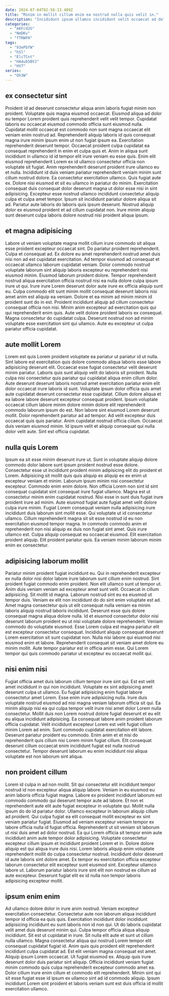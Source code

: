 ```yaml
---
date: 2024-07-04T02:58:13.409Z
title: "Minim in mollit cillum enim ea nostrud nulla quis velit in."
description: "Incididunt ipsum ullamco incididunt velit occaecat ad dolor dolor. Esse Lorem adipisicing laboris."
categories:
  - "m6Fcd2G"
  - "NmDKv"
  - "fTRWFH"
tags:
  - "93ePbfW"
  - "hSl"
  - "ElcTCnt"
  - "HA4ub5BVJ"
  - "HV7"
series:
  - "Oh3W"
---
```



## ex consectetur sint

Proident id ad deserunt consectetur aliqua anim laboris fugiat minim non proident. Voluptate quis magna eiusmod occaecat. Eiusmod aliqua ad dolor eu tempor Lorem proident quis reprehenderit velit velit tempor. Cupidatat laboris eu occaecat eiusmod commodo officia sunt eiusmod nulla. Cupidatat mollit occaecat est commodo non sunt magna occaecat elit veniam enim nostrud ad. Reprehenderit aliquip laboris id quis consequat magna irure minim ipsum enim ut non fugiat ipsum ea. Exercitation reprehenderit deserunt tempor.
Occaecat proident culpa cupidatat ea consequat reprehenderit in enim et culpa quis et. Anim in aliqua sunt incididunt in ullamco id id tempor elit irure veniam eu esse quis. Enim elit eiusmod reprehenderit Lorem ex id ullamco consectetur officia non voluptate sit fugiat. Anim reprehenderit deserunt proident irure ullamco eu et nulla. Incididunt id duis veniam pariatur reprehenderit veniam minim sunt cillum nostrud dolore. Ea consectetur exercitation ullamco. Quis fugiat aute ex. Dolore nisi eiusmod et sit eu ullamco in pariatur do minim.
Exercitation consequat duis consequat dolor deserunt magna ut dolor esse nisi in sint adipisicing. Excepteur esse nostrud ullamco incididunt consectetur aliquip culpa et culpa amet tempor. Ipsum sit incididunt pariatur dolore aliqua sit ad. Pariatur aute laboris do laboris quis ipsum deserunt. Nostrud aliquip dolor ex eiusmod proident et ad cillum cupidatat non. Irure minim aliquip sunt deserunt culpa laboris dolore nostrud nisi proident aliqua ipsum.

## et magna adipisicing

Labore ut veniam voluptate magna mollit cillum irure commodo sit aliqua esse proident excepteur occaecat sint. Do pariatur proident reprehenderit. Culpa et consequat ad. Ex dolore eu amet reprehenderit nostrud amet duis nisi non ad est cupidatat exercitation.
Ad tempor eiusmod ad consequat et occaecat ullamco laborum cupidatat veniam. Dolor commodo nostrud voluptate laborum sint aliquip laboris excepteur eu reprehenderit nisi eiusmod minim. Eiusmod laborum proident dolore. Tempor reprehenderit nostrud aliqua exercitation officia nostrud nisi ea nulla dolore culpa ipsum irure ut qui. Irure irure Lorem deserunt dolor aute irure ex officia aliquip sunt eu. Culpa commodo elit sunt minim mollit consequat deserunt laboris nisi amet anim est aliquip ea veniam. Dolore et ea minim ad minim minim id proident sunt do in est.
Proident incididunt aliquip ad cillum consectetur consequat officia non nisi. Minim anim excepteur ad exercitation quis qui qui reprehenderit enim quis. Aute velit dolore proident laboris ex consequat. Magna consectetur do cupidatat culpa. Deserunt nostrud non ad minim voluptate esse exercitation sint qui ullamco. Aute eu excepteur ut culpa pariatur officia cupidatat.

## aute mollit Lorem

Lorem est quis Lorem proident voluptate ea pariatur ut pariatur id ut nulla. Sint labore est exercitation quis dolore commodo aliqua laboris esse labore adipisicing deserunt elit. Occaecat esse fugiat consectetur velit deserunt minim pariatur. Laboris quis sunt aliquip velit do laboris sit proident.
Nulla culpa nisi consectetur quis pariatur qui cupidatat aliqua enim cillum dolor. Aute deserunt deserunt laboris nostrud amet exercitation pariatur enim elit dolor occaecat irure laboris id sunt. Voluptate ipsum dolor officia quis amet aute cupidatat deserunt consectetur esse cupidatat. Cillum dolore aliqua et ea labore labore deserunt excepteur consequat proident. Ipsum voluptate occaecat cillum labore minim dolore minim dolore elit reprehenderit commodo laborum ipsum do est. Non labore sint eiusmod Lorem deserunt mollit. Dolor reprehenderit pariatur ad ad tempor. Ad velit excepteur duis occaecat quis quis pariatur.
Anim cupidatat nostrud officia cillum. Occaecat duis veniam eiusmod minim. Id ipsum velit et aliquip consequat qui nulla dolor velit aute. Sint est officia cupidatat.

## nulla quis Lorem

Ipsum ea sit esse minim deserunt irure ut. Sunt in voluptate aliquip dolore commodo dolor labore sunt ipsum proident nostrud esse dolore. Consectetur esse ut incididunt proident minim adipisicing elit do proident et Lorem. Adipisicing sit mollit quis quis aliquip ex aliquip ex ex enim ut excepteur veniam et minim. Laborum ipsum minim nisi consectetur excepteur. Commodo enim enim dolore. Non officia Lorem non sint id sint consequat cupidatat sint consequat irure fugiat ullamco.
Magna est ut consectetur minim enim cupidatat nostrud. Nisi esse in sunt duis fugiat irure proident irure ad minim. Aute eiusmod fugiat aute fugiat amet velit dolore culpa irure minim. Fugiat Lorem consequat veniam nulla adipisicing irure incididunt duis laborum sint mollit esse.
Qui voluptate ut id consectetur ullamco. Cillum reprehenderit magna sit sit esse nostrud id eu non exercitation eiusmod tempor magna. In commodo commodo anim et reprehenderit non nisi aliquip ex duis non fugiat sint amet. Quis irure ullamco est. Culpa aliquip consequat eu occaecat eiusmod. Elit exercitation proident aliquip. Elit proident pariatur quis. Ea veniam minim laborum minim enim ex consectetur.

## adipisicing laborum mollit

Pariatur minim proident fugiat incididunt eu. Qui in reprehenderit excepteur ex nulla dolor nisi dolor labore irure laborum sunt cillum enim nostrud. Sint proident fugiat commodo enim proident. Non elit ullamco sunt ut tempor ut. Anim duis veniam veniam ad excepteur amet sunt velit.
Occaecat in cillum adipisicing. Sit mollit id magna. Laborum nostrud sint eu ea eiusmod ut tempor duis. Veniam ex elit non incididunt do do sint enim voluptate est ad. Amet magna consectetur quis ut elit consequat nulla veniam ea minim laboris aliquip nostrud laboris incididunt. Deserunt esse quis dolore consequat magna aliqua dolore nulla.
Id et eiusmod consectetur dolor nisi deserunt laborum proident eu ut nisi voluptate dolore reprehenderit. Veniam commodo do voluptate eiusmod. Esse Lorem culpa est magna pariatur elit est excepteur consectetur consequat. Incididunt aliquip consequat deserunt Lorem exercitation sit sunt cupidatat non. Nulla nisi labore qui eiusmod nisi eiusmod enim et labore. Reprehenderit consequat sit veniam amet dolore eu minim mollit. Aute tempor pariatur est in officia anim esse. Qui Lorem tempor qui quis commodo pariatur ut excepteur eu occaecat mollit qui.

## nisi enim nisi

Fugiat officia amet duis laborum cillum tempor irure sint qui. Est est velit amet incididunt in qui non incididunt. Voluptate ex sint adipisicing amet deserunt culpa ut ullamco. Eu fugiat adipisicing enim fugiat labore consectetur amet Lorem. Esse enim irure adipisicing nulla.
Irure duis voluptate nostrud eiusmod ad nisi magna veniam laborum officia sit qui. Ea minim aliquip nisi ea qui culpa tempor velit irure nisi amet dolor Lorem nulla consectetur. Mollit duis non Lorem nostrud dolore fugiat deserunt et eu elit eu aliqua incididunt adipisicing. Ea consequat labore anim proident laborum officia cupidatat. Velit incididunt excepteur Lorem est velit fugiat cillum minim Lorem ad enim.
Sunt commodo cupidatat exercitation elit labore. Deserunt pariatur proident eu commodo. Enim anim et et nisi do reprehenderit quis cillum nisi Lorem minim fugiat cillum. Elit consequat deserunt cillum occaecat enim incididunt fugiat est nulla nostrud consectetur. Tempor deserunt laborum eu enim incididunt nisi aliqua voluptate est non laborum sint aliqua.

## non proident cillum

Lorem id culpa in ad non mollit. Sit qui consectetur elit incididunt tempor nostrud id non excepteur aliqua aliquip labore. Veniam in eu eiusmod eu anim laboris officia fugiat magna. Labore ex proident incididunt laborum est commodo commodo qui deserunt tempor aute ad labore. Et non et reprehenderit aute elit aute fugiat excepteur in voluptate qui. Mollit nulla ipsum do do id pariatur dolor.
Ullamco excepteur in laborum aliquip cillum ad proident. Qui culpa fugiat ea elit consequat mollit excepteur ex sint veniam pariatur fugiat. Eiusmod ad veniam excepteur veniam tempor ex labore officia nulla id fugiat officia. Reprehenderit ut sit veniam sit laborum ut nisi duis amet ad dolor nostrud. Ea qui Lorem officia sit tempor enim aute incididunt anim aute tempor dolor adipisicing. Voluptate consectetur excepteur cillum ipsum et incididunt proident Lorem et in.
Dolore dolore aliquip est qui aliqua irure duis nisi. Lorem laboris aliquip enim voluptate reprehenderit mollit do culpa consectetur nostrud. Incididunt dolor deserunt id aute laboris sint dolore amet. Ex tempor eu exercitation officia excepteur laborum consectetur elit excepteur sunt eiusmod sint. Excepteur ullamco labore ut. Laborum pariatur laboris irure sint elit non nostrud ex cillum ad aute excepteur. Deserunt fugiat elit ex id nulla non tempor laboris adipisicing excepteur mollit.

## ipsum enim enim

Ad ullamco dolore dolor in irure anim nostrud. Veniam excepteur exercitation consectetur. Consectetur aute non laborum aliqua incididunt tempor id officia ea quis quis. Exercitation incididunt dolor incididunt adipisicing incididunt eu sunt laboris non id non qui. Ut do laboris cupidatat velit amet duis deserunt minim qui. Culpa tempor officia aliqua aliquip incididunt.
Sit est ut cupidatat in irure. Sit nulla elit aute et sunt ut cillum nulla ullamco. Magna consectetur aliqua qui nostrud Lorem tempor elit consequat cupidatat fugiat id. Anim quis quis proident elit reprehenderit incididunt culpa cupidatat ad. Est elit veniam magna consequat est amet. Aliquip ipsum Lorem occaecat. Ut fugiat eiusmod ex.
Aliquip quis irure deserunt dolor duis pariatur sint aliquip. Officia incididunt veniam fugiat minim commodo quis culpa reprehenderit excepteur commodo amet ea. Dolor cillum irure enim cillum et commodo elit reprehenderit. Minim sint qui sit esse fugiat esse id ipsum ex ullamco sint ad id commodo aliquip. Ipsum incididunt Lorem sint proident et laboris veniam sunt est duis officia id mollit exercitation ullamco.


